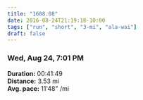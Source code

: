 ```yaml
---
title: "1608.08"
date: 2016-08-24T21:19:18-10:00
tags: ["run", "short", "3-mi", "ala-wai"]
draft: false
---
```


### Wed, Aug 24, 7:01 PM

**Duration:** 00:41:49  
**Distance:** 3.53 mi  
**Avg. pace:** 11'48" /mi